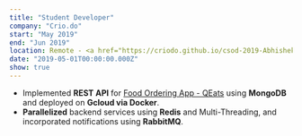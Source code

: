 ```yaml
---
title: "Student Developer"
company: "Crio.do"
start: "May 2019"
end: "Jun 2019"
location: Remote - <a href="https://criodo.github.io/csod-2019-AbhishekChd/" target="_blank">Certificate</a>
date: "2019-05-01T00:00:00.000Z"
show: true
---
```


- Implemented **REST API** for [Food Ordering App - QEats](https://github.com/AbhishekChd/qeats) using **MongoDB** and deployed on **Gcloud via Docker**.
- **Parallelized** backend services using **Redis** and Multi-Threading, and incorporated notifications using **RabbitMQ**.
